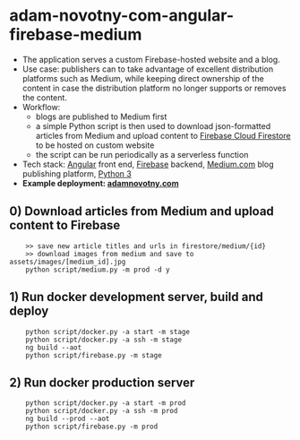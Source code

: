 # adam-novotny-com-angular-firebase-medium

- The application serves a custom Firebase-hosted website and a blog.
- Use case: publishers can to take advantage of excellent distribution platforms such as Medium, while keeping direct ownership of the content in case the distribution platform no longer supports or removes the content.
- Workflow: 
  - blogs are published to Medium first
  - a simple Python script is then used to download json-formatted articles from Medium and upload content to [Firebase Cloud Firestore](https://firebase.google.com/docs/firestore/) to be hosted on custom website
  - the script can be run periodically as a serverless function
- Tech stack: [Angular](https://angular.io) front end, [Firebase](https://firebase.google.com) backend, [Medium.com](https://www.medium.com) blog publishing platform, [Python 3](https://www.python.org/downloads/release/python-360/)
- **Example deployment: [adamnovotny.com](https://www.adamnovotny.com)**

## 0) Download articles from Medium and upload content to Firebase

        >> save new article titles and urls in firestore/medium/{id}
        >> download images from medium and save to assets/images/[medium_id].jpg
        python script/medium.py -m prod -d y

## 1) Run docker development server, build and deploy

        python script/docker.py -a start -m stage
        python script/docker.py -a ssh -m stage
        ng build --aot
        python script/firebase.py -m stage

## 2) Run docker production server

        python script/docker.py -a start -m prod
        python script/docker.py -a ssh -m prod
        ng build --prod --aot
        python script/firebase.py -m prod